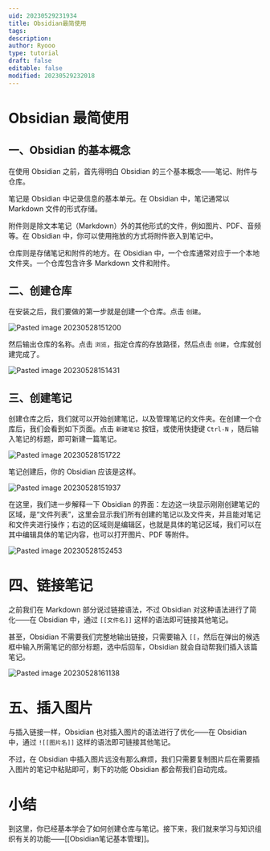```yaml
---
uid: 20230529231934
title: Obsidian最简使用
tags: 
description: 
author: Ryooo
type: tutorial
draft: false
editable: false
modified: 20230529232018
---
```


# Obsidian 最简使用

## 一、Obsidian 的基本概念

在使用 Obsidian 之前，首先得明白 Obsidian 的三个基本概念——笔记、附件与仓库。

笔记是 Obsidian 中记录信息的基本单元。在 Obsidian 中，笔记通常以 Markdown 文件的形式存储。
 
附件则是除文本笔记（Markdown）外的其他形式的文件，例如图片、PDF、音频等。在 Obsidian 中，你可以使用拖放的方式将附件嵌入到笔记中。
    
仓库则是存储笔记和附件的地方。在 Obsidian 中，一个仓库通常对应于一个本地文件夹。一个仓库包含许多 Markdown 文件和附件。

## 二、创建仓库

在安装之后，我们要做的第一步就是创建一个仓库。点击 `创建`。

![Pasted image 20230528151200](https://cdn.pkmer.cn/images/Pasted%20image%2020230528151200.png!pkmer)

然后输出仓库的名称。点击 `浏览`，指定仓库的存放路径，然后点击 `创建`，仓库就创建完成了。

![Pasted image 20230528151431](https://cdn.pkmer.cn/images/Pasted%20image%2020230528151431.png!pkmer)

## 三、创建笔记

创建仓库之后，我们就可以开始创建笔记，以及管理笔记的文件夹。在创建一个仓库后，我们会看到如下页面。点击 `新建笔记` 按钮，或使用快捷键 `Ctrl-N` ，随后输入笔记的标题，即可新建一篇笔记。

![Pasted image 20230528151722](https://cdn.pkmer.cn/images/Pasted%20image%2020230528151722.png!pkmer)

笔记创建后，你的 Obsidian 应该是这样。

![Pasted image 20230528151937](https://cdn.pkmer.cn/images/Pasted%20image%2020230528151937.png!pkmer)

在这里，我们进一步解释一下 Obsidian 的界面：左边这一块显示刚刚创建笔记的区域，是“文件列表”，这里会显示我们所有创建的笔记以及文件夹，并且能对笔记和文件夹进行操作；右边的区域则是编辑区，也就是具体的笔记区域，我们可以在其中编辑具体的笔记内容，也可以打开图片、PDF 等附件。

![Pasted image 20230528152453](https://cdn.pkmer.cn/images/Pasted%20image%2020230528152453.png!pkmer)

# 四、链接笔记

之前我们在 Markdown 部分说过链接语法，不过 Obsidian 对这种语法进行了简化——在 Obsidian 中，通过 `[[文件名]]` 这样的语法即可链接其他笔记。 

甚至，Obsidian 不需要我们完整地输出链接，只需要输入 `[[`，然后在弹出的候选框中输入所需笔记的部分标题，选中后回车，Obsidian 就会自动帮我们插入该篇笔记。

![Pasted image 20230528161138](https://cdn.pkmer.cn/images/Pasted%20image%2020230528161138.png!pkmer)

# 五、插入图片

与插入链接一样，Obsidian 也对插入图片的语法进行了优化——在 Obsidian 中，通过 `![[图片名]]` 这样的语法即可链接其他笔记。 

不过，在 Obsidian 中插入图片远没有那么麻烦，我们只需要复制图片后在需要插入图片的笔记中粘贴即可，剩下的功能 Obsidian 都会帮我们自动完成。

# 小结

到这里，你已经基本学会了如何创建仓库与笔记。接下来，我们就来学习与知识组织有关的功能——[[Obsidian笔记基本管理]]。
